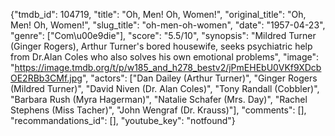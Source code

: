 {"tmdb_id": 104719, "title": "Oh, Men! Oh, Women!", "original_title": "Oh, Men! Oh, Women!", "slug_title": "oh-men-oh-women", "date": "1957-04-23", "genre": ["Com\u00e9die"], "score": "5.5/10", "synopsis": "Mildred Turner (Ginger Rogers), Arthur Turner's bored housewife, seeks psychiatric help from Dr.Alan Coles who also solves his own emotional problems", "image": "https://image.tmdb.org/t/p/w185_and_h278_bestv2/jPmEHEbU0VKf9XDcbOE2RBb3CMf.jpg", "actors": ["Dan Dailey (Arthur Turner)", "Ginger Rogers (Mildred Turner)", "David Niven (Dr. Alan Coles)", "Tony Randall (Cobbler)", "Barbara Rush (Myra Hagerman)", "Natalie Schafer (Mrs. Day)", "Rachel Stephens (Miss Tacher)", "John Wengraf (Dr. Krauss)"], "comments": [], "recommandations_id": [], "youtube_key": "notfound"}
